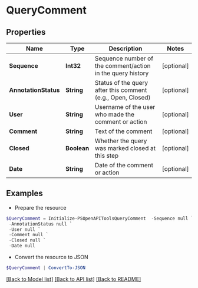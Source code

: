 # QueryComment
## Properties

Name | Type | Description | Notes
------------ | ------------- | ------------- | -------------
**Sequence** | **Int32** | Sequence number of the comment/action in the query history | [optional] 
**AnnotationStatus** | **String** | Status of the query after this comment (e.g., Open, Closed) | [optional] 
**User** | **String** | Username of the user who made the comment or action | [optional] 
**Comment** | **String** | Text of the comment | [optional] 
**Closed** | **Boolean** | Whether the query was marked closed at this step | [optional] 
**Date** | **String** | Date of the comment or action | [optional] 

## Examples

- Prepare the resource
```powershell
$QueryComment = Initialize-PSOpenAPIToolsQueryComment  -Sequence null `
 -AnnotationStatus null `
 -User null `
 -Comment null `
 -Closed null `
 -Date null
```

- Convert the resource to JSON
```powershell
$QueryComment | ConvertTo-JSON
```

[[Back to Model list]](../README.md#documentation-for-models) [[Back to API list]](../README.md#documentation-for-api-endpoints) [[Back to README]](../README.md)

